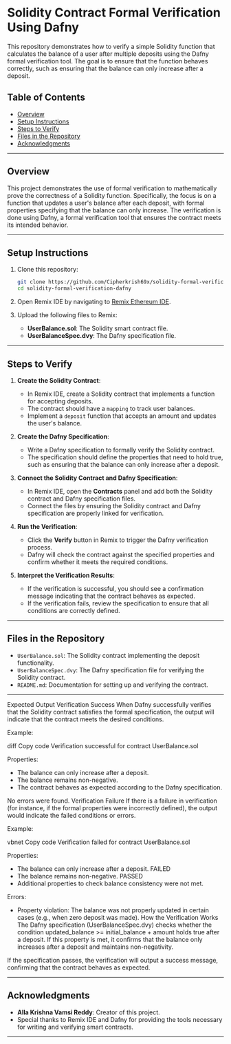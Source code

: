 # Solidity Contract Formal Verification Using Dafny

This repository demonstrates how to verify a simple Solidity function that calculates the balance of a user after multiple deposits using the Dafny formal verification tool. The goal is to ensure that the function behaves correctly, such as ensuring that the balance can only increase after a deposit.

## Table of Contents
- [Overview](#overview)
- [Setup Instructions](#setup-instructions)
- [Steps to Verify](#steps-to-verify)
- [Files in the Repository](#files-in-the-repository)
- [Acknowledgments](#acknowledgments)

---

## Overview

This project demonstrates the use of formal verification to mathematically prove the correctness of a Solidity function. Specifically, the focus is on a function that updates a user's balance after each deposit, with formal properties specifying that the balance can only increase. The verification is done using Dafny, a formal verification tool that ensures the contract meets its intended behavior.

---

## Setup Instructions

1. Clone this repository:
   ```bash
   git clone https://github.com/Cipherkrish69x/solidity-formal-verification-dafny.git
   cd solidity-formal-verification-dafny
   ```

2. Open Remix IDE by navigating to [Remix Ethereum IDE](https://remix.ethereum.org/).

3. Upload the following files to Remix:
   - **UserBalance.sol**: The Solidity smart contract file.
   - **UserBalanceSpec.dvy**: The Dafny specification file.

---

## Steps to Verify

1. **Create the Solidity Contract**:
   - In Remix IDE, create a Solidity contract that implements a function for accepting deposits.
   - The contract should have a `mapping` to track user balances.
   - Implement a `deposit` function that accepts an amount and updates the user's balance.

2. **Create the Dafny Specification**:
   - Write a Dafny specification to formally verify the Solidity contract.
   - The specification should define the properties that need to hold true, such as ensuring that the balance can only increase after a deposit.

3. **Connect the Solidity Contract and Dafny Specification**:
   - In Remix IDE, open the **Contracts** panel and add both the Solidity contract and Dafny specification files.
   - Connect the files by ensuring the Solidity contract and Dafny specification are properly linked for verification.

4. **Run the Verification**:
   - Click the **Verify** button in Remix to trigger the Dafny verification process.
   - Dafny will check the contract against the specified properties and confirm whether it meets the required conditions.

5. **Interpret the Verification Results**:
   - If the verification is successful, you should see a confirmation message indicating that the contract behaves as expected.
   - If the verification fails, review the specification to ensure that all conditions are correctly defined.

---

## Files in the Repository

- `UserBalance.sol`: The Solidity contract implementing the deposit functionality.
- `UserBalanceSpec.dvy`: The Dafny specification file for verifying the Solidity contract.
- `README.md`: Documentation for setting up and verifying the contract.

---

Expected Output
Verification Success
When Dafny successfully verifies that the Solidity contract satisfies the formal specification, the output will indicate that the contract meets the desired conditions.

Example:

diff
Copy code
Verification successful for contract UserBalance.sol

Properties:
- The balance can only increase after a deposit.
- The balance remains non-negative.
- The contract behaves as expected according to the Dafny specification.

No errors were found.
Verification Failure
If there is a failure in verification (for instance, if the formal properties were incorrectly defined), the output would indicate the failed conditions or errors.

Example:

vbnet
Copy code
Verification failed for contract UserBalance.sol

Properties:
- The balance can only increase after a deposit. FAILED
- The balance remains non-negative. PASSED
- Additional properties to check balance consistency were not met.

Errors:
- Property violation: The balance was not properly updated in certain cases (e.g., when zero deposit was made).
How the Verification Works
The Dafny specification (UserBalanceSpec.dvy) checks whether the condition updated_balance >= initial_balance + amount holds true after a deposit. If this property is met, it confirms that the balance only increases after a deposit and maintains non-negativity.

If the specification passes, the verification will output a success message, confirming that the contract behaves as expected.


---

## Acknowledgments

- **Alla Krishna Vamsi Reddy**: Creator of this project.
- Special thanks to Remix IDE and Dafny for providing the tools necessary for writing and verifying smart contracts.

---
